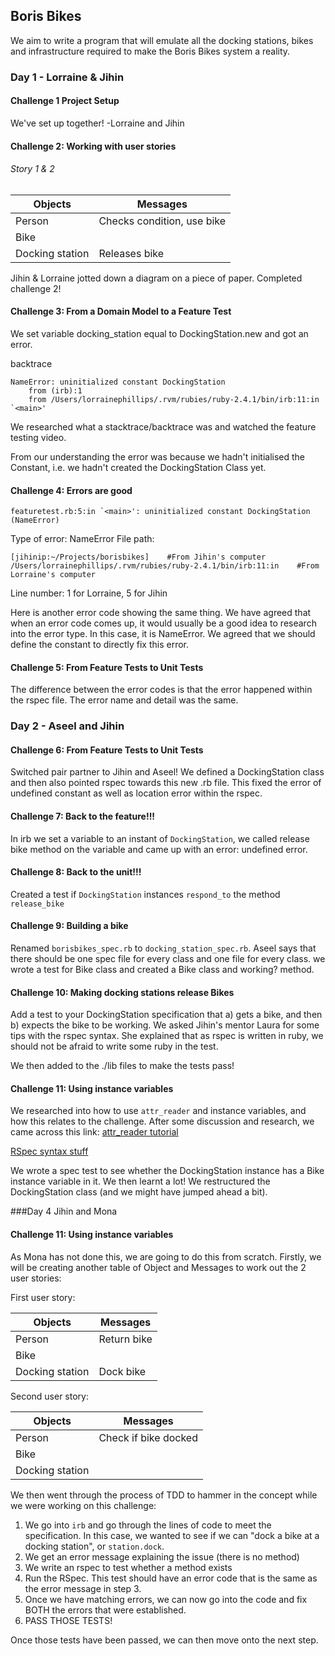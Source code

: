 ## Boris Bikes

We aim to write a program that will emulate all the docking stations, bikes and infrastructure required to make the Boris Bikes system a reality.

### Day 1 - Lorraine & Jihin

#### Challenge 1 Project Setup

We've set up together! -Lorraine and Jihin

#### Challenge 2: Working with user stories

###### Story 1 & 2

Objects | Messages
------------- | -------------
Person  |  Checks condition, use bike
Bike  |  
Docking station |  Releases bike

Jihin & Lorraine jotted down a diagram on a piece of paper.
Completed challenge 2!

#### Challenge 3: From a Domain Model to a Feature Test

We set variable docking_station equal to DockingStation.new and got an error.

backtrace
```
NameError: uninitialized constant DockingStation
	from (irb):1
	from /Users/lorrainephillips/.rvm/rubies/ruby-2.4.1/bin/irb:11:in `<main>'

```
We researched what a stacktrace/backtrace was and watched the feature testing video.

From our understanding the error was because we hadn't initialised the Constant, i.e. we hadn't created the DockingStation Class yet.


#### Challenge 4: Errors are good

```
featuretest.rb:5:in `<main>': uninitialized constant DockingStation (NameError)
```
Type of error: NameError
File path:
```
[jihinip:~/Projects/borisbikes]    #From Jihin's computer
/Users/lorrainephillips/.rvm/rubies/ruby-2.4.1/bin/irb:11:in    #From Lorraine's computer
```
Line number: 1 for Lorraine, 5 for Jihin


Here is another error code showing the same thing. We have agreed that when an error code comes up, it would usually be a good idea to research into the error type. In this case, it is NameError.
We agreed that we should define the constant to directly fix this error.

#### Challenge 5: From Feature Tests to Unit Tests

The difference between the error codes is that the error happened within the rspec file. The error name and detail was the same.

### Day 2 - Aseel and Jihin

#### Challenge 6: From Feature Tests to Unit Tests

Switched pair partner to Jihin and Aseel!
We defined a DockingStation class and then also pointed rspec towards this new .rb file.
This fixed the error of undefined constant as well as location error within the rspec.


#### Challenge 7: Back to the feature!!!

In irb we set a variable to an instant of `DockingStation`, we called release bike method on the variable and came up with an error: undefined error.

#### Challenge 8: Back to the unit!!!

Created a test if `DockingStation` instances `respond_to` the method `release_bike`

#### Challenge 9: Building a bike

Renamed `borisbikes_spec.rb` to `docking_station_spec.rb`. Aseel says that there should be one spec file for every class and one file for every class. we wrote a test for Bike class and created a Bike class and working? method.


#### Challenge 10: Making docking stations release Bikes

Add a test to your DockingStation specification that a) gets a bike, and then b) expects the bike to be working.
We asked Jihin's mentor Laura for some tips with the rspec syntax. She explained that as rspec is written in ruby, we should not be afraid to write some ruby in the test.

We then added to the ./lib files to make the tests pass!


#### Challenge 11: Using instance variables

We researched into how to use `attr_reader` and instance variables, and how this relates to the challenge. After some discussion and research, we came across this link:
[attr_reader tutorial](https://www.codecademy.com/en/forum_questions/50f0192b102455349200372d)

[RSpec syntax stuff](http://www.rubydoc.info/gems/rspec-expectations/frames)

We wrote a spec test to see whether the DockingStation instance has a Bike instance variable in it.
We then learnt a lot!
We restructured the DockingStation class (and we might have jumped ahead a bit).


###Day 4 Jihin and Mona

#### Challenge 11: Using instance variables

As Mona has not done this, we are going to do this from scratch.
Firstly, we will be creating another table of Object and Messages to work out the 2 user stories:

First user story:

Objects | Messages
------------- | -------------
Person  |  Return bike
Bike  |  
Docking station |  Dock bike

Second user story:

Objects | Messages
------------- | -------------
Person  |  Check if bike docked
Bike  |  
Docking station |  


We then went through the process of TDD to hammer in the concept while we were working on this challenge:

1. We go into `irb` and go through the lines of code to meet the specification. In this case, we wanted to see if we can "dock a bike at a docking station", or `station.dock`.
2. We get an error message explaining the issue (there is no method)
3. We write an rspec to test whether a method exists
4. Run the RSpec. This test should have an error code that is the same as the error message in step 3.
5. Once we have matching errors, we can now go into the code and fix BOTH the errors that were established.
6. PASS THOSE TESTS!

Once those tests have been passed, we can then move onto the next step. 
